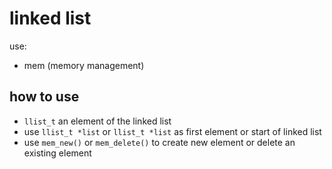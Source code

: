 # linked list

use:
- mem (memory management)

## how to use

+ `llist_t` an element of the linked list
+ use `llist_t *list` or `llist_t *list` as first element or start of linked list
+ use `mem_new()` or `mem_delete()` to create new element or delete an existing element